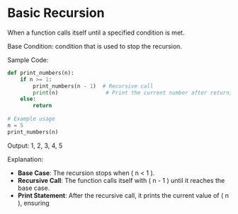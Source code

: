 # Basic Recursion

When a function calls itself until a specified condition is met. 

Base Condition: condition that is used to stop the recursion. 

Sample Code:

```python
def print_numbers(n):
    if n >= 1:
        print_numbers(n - 1)  # Recursive call
        print(n)               # Print the current number after returning from recursion
    else:
        return
    
# Example usage
n = 5
print_numbers(n)
```
Output:
1,
2,
3,
4,
5

Explanation:
- **Base Case**: The recursion stops when \( n < 1 \).
- **Recursive Call**: The function calls itself with \( n - 1 \) until it reaches the base case.
- **Print Statement**: After the recursive call, it prints the current value of \( n \), ensuring